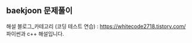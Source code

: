 ## baekjoon 문제풀이

해설 블로그_카테고리 (코딩 테스트 연습) : https://whitecode2718.tistory.com/ <br>
파이썬과 c++ 해설입니다.
